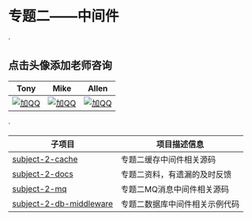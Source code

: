# 专题二——中间件 #  
·  

## 点击头像添加老师咨询 ##
|Tony|Mike|Allen|
|------|------|------|
|[![加QQ](https://file.service.qq.com/user-files/uploads/201612/c7247c8c83eaad9b768249f54eba3c19.png)](http://wpa.qq.com/msgrd?v=3&uin=895765426&site=qq&menu=yes "加Tony老师咨询")|[![加QQ](https://file.service.qq.com/user-files/uploads/201612/c7247c8c83eaad9b768249f54eba3c19.png)](http://wpa.qq.com/msgrd?v=3&uin=442178464&site=qq&menu=yes "加Mike老师咨询")|[![加QQ](https://file.service.qq.com/user-files/uploads/201612/c7247c8c83eaad9b768249f54eba3c19.png)](http://wpa.qq.com/msgrd?v=3&uin=422539792&site=qq&menu=yes "加Allen老师咨询")|

·  

|子项目|项目描述信息|
|------|------|
|[subject-2-cache](./subject-2-cache)|专题二缓存中间件相关源码|
|[subject-2-docs](./subject-2-docs)|专题二资料，有遗漏的及时反馈|
|[subject-2-mq](./subject-2-mq)|专题二MQ消息中间件相关源码|
|[subject-2-db-middleware](./subject-2-db-middleware)|专题二数据库中间件相关示例代码|
